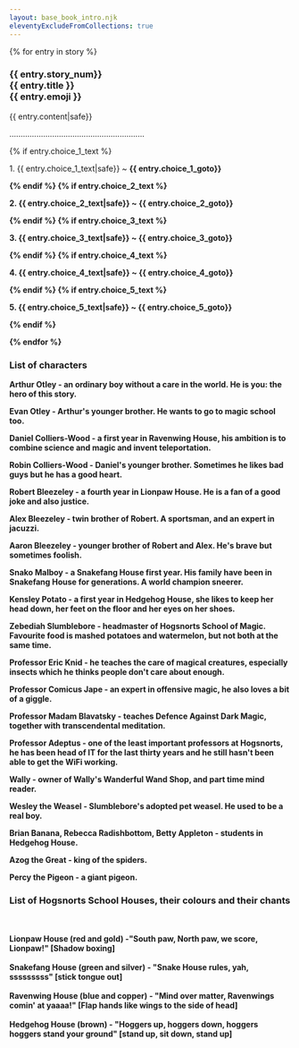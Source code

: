 ```yaml
---
layout: base_book_intro.njk
eleventyExcludeFromCollections: true
---
```


{% for entry in story %}
<h3 class="text-centre" id={{entry.story_num}}>{{ entry.story_num}}<br>
{{ entry.title }}<br>
{{ entry.emoji }}</h3>
<p>{{ entry.content|safe}}</p>
<p class="text-centre">............................................................</p>
{% if entry.choice_1_text %}<p>1. {{ entry.choice_1_text|safe}} ~ <strong>{{ entry.choice_1_goto}}</p>{% endif %}
{% if entry.choice_2_text %}<p>2. {{ entry.choice_2_text|safe}} ~ <strong>{{ entry.choice_2_goto}}</strong></p>{% endif %}
{% if entry.choice_3_text %}<p>3. {{ entry.choice_3_text|safe}} ~ <strong>{{ entry.choice_3_goto}}</strong></p>{% endif %}
{% if entry.choice_4_text %}<p>4. {{ entry.choice_4_text|safe}} ~ <strong>
{{ entry.choice_4_goto}}</strong></p>{% endif %}
{% if entry.choice_5_text %}<p>5. {{ entry.choice_5_text|safe}} ~ <strong>{{ entry.choice_5_goto}}</strong></p>{% endif %}

{% endfor %}

### List of characters

Arthur Otley - an ordinary boy without a care in the world. He is you: the hero of this story.

Evan Otley - Arthur's younger brother. He wants to go to magic school too.

Daniel Colliers-Wood - a first year in Ravenwing House, his ambition is to combine science and magic and invent teleportation.

Robin Colliers-Wood - Daniel's younger brother. Sometimes he likes bad guys but he has a good heart. 

Robert Bleezeley - a fourth year in Lionpaw House. He is a fan of a good joke and also justice.

Alex Bleezeley - twin brother of Robert. A sportsman, and an expert in jacuzzi.

Aaron Bleezeley - younger brother of Robert and Alex. He's brave but sometimes foolish.

Snako Malboy - a Snakefang House first year. His family have been in Snakefang House for generations. A world champion sneerer.

Kensley Potato - a first year in Hedgehog House, she likes to keep her head down, her feet on the floor and her eyes on her shoes. 

Zebediah Slumblebore - headmaster of Hogsnorts School of Magic. Favourite food is mashed potatoes and watermelon, but not both at the same time. 

Professor Eric Knid - he teaches the care of magical creatures, especially insects which he thinks people don't care about enough.

Professor Comicus Jape - an expert in offensive magic, he also loves a bit of a giggle.

Professor Madam Blavatsky - teaches Defence Against Dark Magic, together with transcendental meditation. 

Professor Adeptus - one of the least important professors at Hogsnorts, he has been head of IT for the last thirty years and he still hasn't been able to get the WiFi working.

Wally - owner of Wally's Wanderful Wand Shop, and part time mind reader. 

Wesley the Weasel - Slumblebore's adopted pet weasel. He used to be a real boy.

Brian Banana, Rebecca Radishbottom, Betty Appleton - students in Hedgehog House.

Azog the Great - king of the spiders.

Percy the Pigeon - a giant pigeon.

### List of Hogsnorts School Houses, their colours and their chants

<br><br>
Lionpaw House (red and gold) -"South paw, North paw, we score, Lionpaw!" [Shadow boxing]
<br><br>
Snakefang House (green and silver) - "Snake House rules, yah, sssssssss" [stick tongue out]
<br><br>
Ravenwing House (blue and copper) - "Mind over matter, Ravenwings comin' at yaaaa!" [Flap hands like wings to the side of head]
<br><br>
Hedgehog House (brown) - "Hoggers up, hoggers down, hoggers hoggers stand your ground" [stand up, sit down, stand up]
